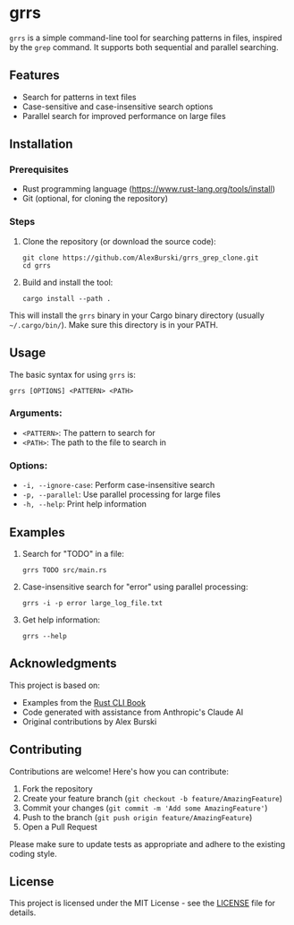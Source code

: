 # grrs

`grrs` is a simple command-line tool for searching patterns in files, inspired by the `grep` command. It supports both sequential and parallel searching.

## Features

- Search for patterns in text files
- Case-sensitive and case-insensitive search options
- Parallel search for improved performance on large files

## Installation

### Prerequisites

- Rust programming language (https://www.rust-lang.org/tools/install)
- Git (optional, for cloning the repository)

### Steps

1. Clone the repository (or download the source code):
   ```
   git clone https://github.com/AlexBurski/grrs_grep_clone.git
   cd grrs
   ```

2. Build and install the tool:
   ```
   cargo install --path .
   ```

This will install the `grrs` binary in your Cargo binary directory (usually `~/.cargo/bin/`). Make sure this directory is in your PATH.

## Usage

The basic syntax for using `grrs` is:

```
grrs [OPTIONS] <PATTERN> <PATH>
```

### Arguments:
- `<PATTERN>`: The pattern to search for
- `<PATH>`: The path to the file to search in

### Options:
- `-i, --ignore-case`: Perform case-insensitive search
- `-p, --parallel`: Use parallel processing for large files
- `-h, --help`: Print help information

## Examples

1. Search for "TODO" in a file:
   ```
   grrs TODO src/main.rs
   ```

2. Case-insensitive search for "error" using parallel processing:
   ```
   grrs -i -p error large_log_file.txt
   ```

3. Get help information:
   ```
   grrs --help
   ```

## Acknowledgments

This project is based on:
- Examples from the [Rust CLI Book](https://rust-cli.github.io/book/index.html)
- Code generated with assistance from Anthropic's Claude AI
- Original contributions by Alex Burski

## Contributing

Contributions are welcome! Here's how you can contribute:

1. Fork the repository
2. Create your feature branch (`git checkout -b feature/AmazingFeature`)
3. Commit your changes (`git commit -m 'Add some AmazingFeature'`)
4. Push to the branch (`git push origin feature/AmazingFeature`)
5. Open a Pull Request

Please make sure to update tests as appropriate and adhere to the existing coding style.

## License

This project is licensed under the MIT License - see the [LICENSE](LICENSE) file for details.
